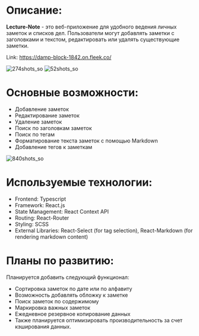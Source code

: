 # Описание:
**Lecture-Note** - это веб-приложение для удобного ведения личных заметок и списков дел. Пользователи могут добавлять заметки с заголовками и текстом, редактировать или удалять существующие заметки.

Link: https://damp-block-1842.on.fleek.co/

![274shots_so](https://github.com/dilshod-egm/lecture-note/assets/84387723/ff5607ad-428f-42bc-b64e-539e1f9c80f2)
![52shots_so](https://github.com/dilshod-egm/lecture-note/assets/84387723/00a5e010-bc6f-42e8-acf7-8b95dc5a2470)

# Основные возможности:

- Добавление заметок
- Редактирование заметок
- Удаление заметок
- Поиск по заголовкам заметок
- Поиск по тегам
- Форматирование текста заметок с помощью Markdown
- Добавление тегов к заметкам

![840shots_so](https://github.com/dilshod-egm/lecture-note/assets/84387723/3d301e74-61ee-43f4-82d5-8bd671739244)


# Используемые технологии:
- Frontend: Typescript
- Framework: React.js
- State Management: React Context API
- Routing: React-Router
- Styling: SCSS
- External Libraries: React-Select (for tag selection), React-Markdown (for rendering markdown content)

# Планы по развитию:
Планируется добавить следующий функционал:
- Сортировка заметок по дате или по алфавиту
- Возможность добавлять обложку к заметке
- Поиск заметок по содержимому
- Маркировка важных заметок
- Ежедневное резервное копирование данных
- Также планируется оптимизировать производительность за счет кэширования данных.

